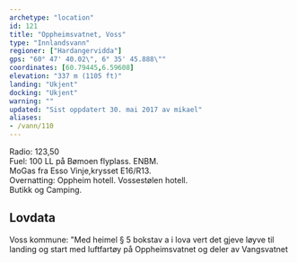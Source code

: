 ```yaml
---
archetype: "location"
id: 121
title: "Oppheimsvatnet, Voss"
type: "Innlandsvann"
regioner: ["Hardangervidda"]
gps: "60° 47' 40.02\", 6° 35' 45.888\""
coordinates: [60.79445,6.59608]
elevation: "337 m (1105 ft)"
landing: "Ukjent"
docking: "Ukjent"
warning: ""
updated: "Sist oppdatert 30. mai 2017 av mikael"
aliases:
- /vann/110
---
```


Radio: 123,50\
Fuel: 100 LL på Bømoen flyplass. ENBM.\
MoGas fra Esso Vinje,krysset E16/R13.\
Overnatting: Oppheim hotell. Vossestølen hotell.\
Butikk og Camping.

## Lovdata

Voss kommune: "Med heimel § 5 bokstav a i lova vert det gjeve løyve til landing og start med luftfartøy på Oppheimsvatnet og deler av Vangsvatnet
